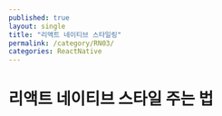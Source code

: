 ```yaml
---
published: true
layout: single
title: "리액트 네이티브 스타일링"
permalink: /category/RN03/
categories: ReactNative
---
```


# 리액트 네이티브 스타일 주는 법
